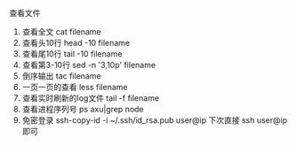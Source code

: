 查看文件
1. 查看全文 cat filename
2. 查看头10行  head -10 filename
3. 查看尾10行  tail -10 filename
4. 查看第3-10行 sed -n '3,10p' filename
5. 倒序输出 tac filename
6. 一页一页的查看 less filename
7. 查看实时刷新的log文件 tail -f filename
8. 查看进程序列号 ps axu|grep node
9. 免密登录 ssh-copy-id -i ~/.ssh/id_rsa.pub user@ip    下次直接 ssh user@ip 即可